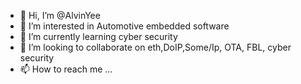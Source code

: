 - 👋 Hi, I’m @AlvinYee
- 👀 I’m interested in Automotive embedded software
- 🌱 I’m currently learning cyber security
- 💞️ I’m looking to collaborate on eth,DoIP,Some/Ip, OTA, FBL, cyber security
- 📫 How to reach me ...

<!---
AlvinYee/AlvinYee is a ✨ special ✨ repository because its `README.md` (this file) appears on your GitHub profile.
You can click the Preview link to take a look at your changes.
--->
